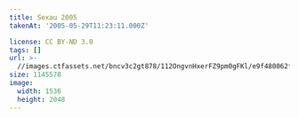 ```yaml
---
title: Sexau 2005
takenAt: '2005-05-29T11:23:11.000Z'

license: CC BY-ND 3.0
tags: []
url: >-
  //images.ctfassets.net/bncv3c2gt878/112OngvnHxerFZ9pm0gFKl/e9f480062f1cddae9c870c11714aa12b/sexau-2005_4559700345_o
size: 1145578
image:
  width: 1536
  height: 2048
---
```

